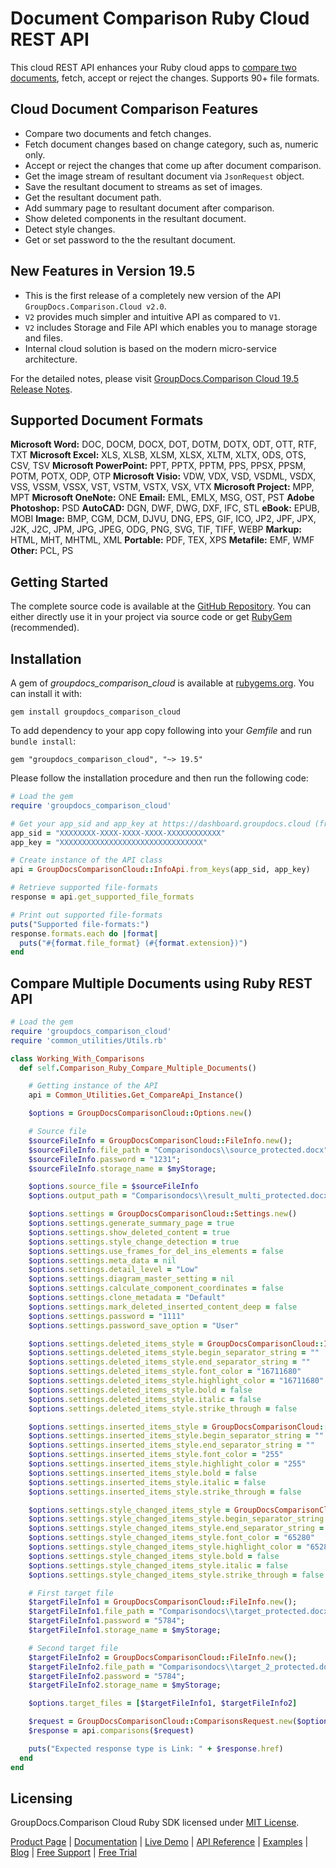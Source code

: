 # Document Comparison Ruby Cloud REST API

This cloud REST API enhances your Ruby cloud apps to [compare two documents](https://products.groupdocs.cloud/comparison/ruby), fetch, accept or reject the changes. Supports 90+ file formats.

## Cloud Document Comparison Features

- Compare two documents and fetch changes.
- Fetch document changes based on change category, such as, numeric only.
- Accept or reject the changes that come up after document comparison.
- Get the image stream of resultant document via `JsonRequest` object.
- Save the resultant document to streams as set of images.
- Get the resultant document path.
- Add summary page to resultant document after comparison.
- Show deleted components in the resultant document.
- Detect style changes.
- Get or set password to the the resultant document.

## New Features in Version 19.5

- This is the first release of a completely new version of the API `GroupDocs.Comparison.Cloud v2.0`.
- `V2` provides much simpler and intuitive API as compared to `V1`.
- `V2` includes Storage and File API which enables you to manage storage and files.
- Internal cloud solution is based on the modern micro-service architecture.

For the detailed notes, please visit [GroupDocs.Comparison Cloud 19.5 Release Notes](https://wiki.groupdocs.cloud/comparisoncloud/release-notes/2019/groupdocs-comparison-cloud-19-5-release-notes/).

## Supported Document Formats

**Microsoft Word:** DOC, DOCM, DOCX, DOT, DOTM, DOTX, ODT, OTT, RTF, TXT
**Microsoft Excel:** XLS, XLSB, XLSM, XLSX, XLTM, XLTX, ODS, OTS, CSV, TSV
**Microsoft PowerPoint:** PPT, PPTX, PPTM, PPS, PPSX, PPSM, POTM, POTX, ODP, OTP
**Microsoft Visio:** VDW, VDX, VSD, VSDML, VSDX, VSS, VSSM, VSSX, VST, VSTM, VSTX, VSX, VTX
**Microsoft Project:** MPP, MPT
**Microsoft OneNote:** ONE
**Email:** EML, EMLX, MSG, OST, PST
**Adobe Photoshop:** PSD
**AutoCAD:** DGN, DWF, DWG, DXF, IFC, STL
**eBook:** EPUB, MOBI
**Image:** BMP, CGM, DCM, DJVU, DNG, EPS, GIF, ICO, JP2, JPF, JPX, J2K, J2C, JPM, JPG, JPEG, ODG, PNG, SVG, TIF, TIFF, WEBP
**Markup:** HTML, MHT, MHTML, XML
**Portable:** PDF, TEX, XPS
**Metafile:** EMF, WMF
**Other:** PCL, PS

## Getting Started

The complete source code is available at the [GitHub Repository](https://github.com/groupdocs-comparison-cloud/groupdocs-comparison-cloud-ruby). You can either directly use it in your project via source code or get [RubyGem](https://rubygems.org/gems/groupdocs_comparison_cloud) (recommended).

## Installation

A gem of *groupdocs_comparison_cloud* is available at [rubygems.org](https://rubygems.org/). You can install it with:

`gem install groupdocs_comparison_cloud`

To add dependency to your app copy following into your *Gemfile* and run `bundle install`:

`gem "groupdocs_comparison_cloud", "~> 19.5"`

Please follow the installation procedure and then run the following code:

```ruby
# Load the gem
require 'groupdocs_comparison_cloud'

# Get your app_sid and app_key at https://dashboard.groupdocs.cloud (free registration is required).
app_sid = "XXXXXXXX-XXXX-XXXX-XXXX-XXXXXXXXXXXX"
app_key = "XXXXXXXXXXXXXXXXXXXXXXXXXXXXXXXX"

# Create instance of the API class
api = GroupDocsComparisonCloud::InfoApi.from_keys(app_sid, app_key)

# Retrieve supported file-formats
response = api.get_supported_file_formats

# Print out supported file-formats
puts("Supported file-formats:")
response.formats.each do |format|
  puts("#{format.file_format} (#{format.extension})")
end
```

## Compare Multiple Documents using Ruby REST API

```ruby
# Load the gem
require 'groupdocs_comparison_cloud'
require 'common_utilities/Utils.rb'

class Working_With_Comparisons
  def self.Comparison_Ruby_Compare_Multiple_Documents()

    # Getting instance of the API
    api = Common_Utilities.Get_CompareApi_Instance()

    $options = GroupDocsComparisonCloud::Options.new()

    # Source file
    $sourceFileInfo = GroupDocsComparisonCloud::FileInfo.new();
    $sourceFileInfo.file_path = "Comparisondocs\\source_protected.docx";
    $sourceFileInfo.password = "1231";
    $sourceFileInfo.storage_name = $myStorage;

    $options.source_file = $sourceFileInfo
    $options.output_path = "Comparisondocs\\result_multi_protected.docx"

    $options.settings = GroupDocsComparisonCloud::Settings.new()
    $options.settings.generate_summary_page = true
    $options.settings.show_deleted_content = true
    $options.settings.style_change_detection = true
    $options.settings.use_frames_for_del_ins_elements = false
    $options.settings.meta_data = nil
    $options.settings.detail_level = "Low"
    $options.settings.diagram_master_setting = nil
    $options.settings.calculate_component_coordinates = false
    $options.settings.clone_metadata = "Default"
    $options.settings.mark_deleted_inserted_content_deep = false
    $options.settings.password = "1111"
    $options.settings.password_save_option = "User"

    $options.settings.deleted_items_style = GroupDocsComparisonCloud::ItemsStyle.new()
    $options.settings.deleted_items_style.begin_separator_string = ""
    $options.settings.deleted_items_style.end_separator_string = ""
    $options.settings.deleted_items_style.font_color = "16711680"
    $options.settings.deleted_items_style.highlight_color = "16711680"
    $options.settings.deleted_items_style.bold = false
    $options.settings.deleted_items_style.italic = false
    $options.settings.deleted_items_style.strike_through = false

    $options.settings.inserted_items_style = GroupDocsComparisonCloud::ItemsStyle.new()
    $options.settings.inserted_items_style.begin_separator_string = ""
    $options.settings.inserted_items_style.end_separator_string = ""
    $options.settings.inserted_items_style.font_color = "255"
    $options.settings.inserted_items_style.highlight_color = "255"
    $options.settings.inserted_items_style.bold = false
    $options.settings.inserted_items_style.italic = false
    $options.settings.inserted_items_style.strike_through = false

    $options.settings.style_changed_items_style = GroupDocsComparisonCloud::ItemsStyle.new()
    $options.settings.style_changed_items_style.begin_separator_string = ""
    $options.settings.style_changed_items_style.end_separator_string = ""
    $options.settings.style_changed_items_style.font_color = "65280"
    $options.settings.style_changed_items_style.highlight_color = "65280"
    $options.settings.style_changed_items_style.bold = false
    $options.settings.style_changed_items_style.italic = false
    $options.settings.style_changed_items_style.strike_through = false

    # First target file
    $targetFileInfo1 = GroupDocsComparisonCloud::FileInfo.new();
    $targetFileInfo1.file_path = "Comparisondocs\\target_protected.docx";
    $targetFileInfo1.password = "5784";
    $targetFileInfo1.storage_name = $myStorage;

    # Second target file
    $targetFileInfo2 = GroupDocsComparisonCloud::FileInfo.new();
    $targetFileInfo2.file_path = "Comparisondocs\\target_2_protected.docx";
    $targetFileInfo2.password = "5784";
    $targetFileInfo2.storage_name = $myStorage;

    $options.target_files = [$targetFileInfo1, $targetFileInfo2]

    $request = GroupDocsComparisonCloud::ComparisonsRequest.new($options)
    $response = api.comparisons($request)

    puts("Expected response type is Link: " + $response.href)
  end
end
```

## Licensing

GroupDocs.Comparison Cloud Ruby SDK licensed under [MIT License](https://github.com/groupdocs-comparison-cloud/groupdocs-comparison-cloud-ruby/blob/master/LICENSE).

[Product Page](https://products.groupdocs.cloud/comparison/ruby) | [Documentation](https://wiki.groupdocs.cloud/comparisoncloud/) | [Live Demo](https://products.groupdocs.app/comparison/family) | [API Reference](https://apireference.groupdocs.cloud/comparison/) | [Examples](https://github.com/groupdocs-comparison-cloud/groupdocs-comparison-cloud-ruby) | [Blog](https://blog.groupdocs.cloud/category/comparison/) | [Free Support](https://forum.groupdocs.cloud/c/comparison) | [Free Trial](https://dashboard.groupdocs.cloud/#/apps)
